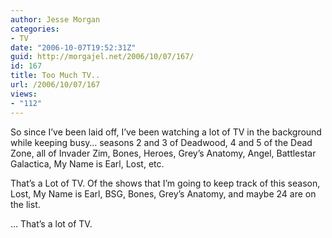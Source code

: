 ```yaml
---
author: Jesse Morgan
categories:
- TV
date: "2006-10-07T19:52:31Z"
guid: http://morgajel.net/2006/10/07/167/
id: 167
title: Too Much TV..
url: /2006/10/07/167
views:
- "112"
---
```


So since I’ve been laid off, I’ve been watching a lot of TV in the background while keeping busy… seasons 2 and 3 of Deadwood, 4 and 5 of the Dead Zone, all of Invader Zim, Bones, Heroes, Grey’s Anatomy, Angel, Battlestar Galactica, My Name is Earl, Lost, etc.

That’s a Lot of TV. Of the shows that I’m going to keep track of this season, Lost, My Name is Earl, BSG, Bones, Grey’s Anatomy, and maybe 24 are on the list.

… That’s a lot of TV.